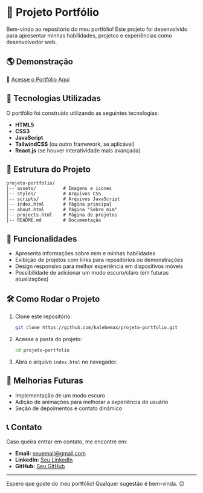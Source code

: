 # 📌 Projeto Portfólio

Bem-vindo ao repositório do meu portfólio! Este projeto foi desenvolvido para apresentar minhas habilidades, projetos e experiências como desenvolvedor web.

## 🌎 Demonstração

🔗 [Acesse o Portfólio Aqui](https://seu-link-aqui.com)

## 🚀 Tecnologias Utilizadas

O portfólio foi construído utilizando as seguintes tecnologias:

- **HTML5**
- **CSS3**
- **JavaScript**
- **TailwindCSS** (ou outro framework, se aplicável)
- **React.js** (se houver interatividade mais avançada)

## 📂 Estrutura do Projeto

```
projeto-portfolio/
│-- assets/          # Imagens e ícones
│-- styles/          # Arquivos CSS
│-- scripts/         # Arquivos JavaScript
│-- index.html       # Página principal
│-- about.html       # Página "Sobre mim"
│-- projects.html    # Página de projetos
│-- README.md        # Documentação
```

## 📜 Funcionalidades

- Apresenta informações sobre mim e minhas habilidades
- Exibição de projetos com links para repositórios ou demonstrações
- Design responsivo para melhor experiência em dispositivos móveis
- Possibilidade de adicionar um modo escuro/claro (em futuras atualizações)

## 🛠️ Como Rodar o Projeto

1. Clone este repositório:
   ```bash
   git clone https://github.com/kalebemax/projeto-portfolio.git
   ```
2. Acesse a pasta do projeto:
   ```bash
   cd projeto-portfolio
   ```
3. Abra o arquivo `index.html` no navegador.

## 📌 Melhorias Futuras

- Implementação de um modo escuro
- Adição de animações para melhorar a experiência do usuário
- Seção de depoimentos e contato dinâmico

## 📞 Contato

Caso queira entrar em contato, me encontre em:

- **Email:** seuemail@gmail.com
- **LinkedIn:** [Seu LinkedIn](https://linkedin.com/in/seu-perfil)
- **GitHub:** [Seu GitHub](https://github.com/kalebemax)

---

Espero que goste do meu portfólio! Qualquer sugestão é bem-vinda. 😊

